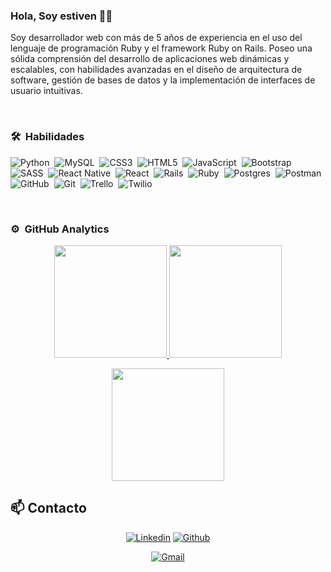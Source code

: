 ### Hola, Soy estiven 👋🏽  

Soy desarrollador web con más de 5 años de experiencia en el uso del lenguaje de programación Ruby y el framework Ruby on Rails. Poseo una sólida comprensión del desarrollo de aplicaciones web dinámicas y escalables, con habilidades avanzadas en el diseño de arquitectura de software, gestión de bases de datos y la implementación de interfaces de usuario intuitivas.

<br>

### 🛠 &nbsp;Habilidades

![Python](https://img.shields.io/badge/python-3670A0?style=for-the-badge&logo=python&logoColor=ffdd54)&nbsp;
![MySQL](https://img.shields.io/badge/mysql-4479A1.svg?style=for-the-badge&logo=mysql&logoColor=white)&nbsp; 
![CSS3](https://img.shields.io/badge/css3-%231572B6.svg?style=for-the-badge&logo=css3&logoColor=white)&nbsp;
![HTML5](https://img.shields.io/badge/html5-%23E34F26.svg?style=for-the-badge&logo=html5&logoColor=white)&nbsp; 
![JavaScript](https://img.shields.io/badge/javascript-%23323330.svg?style=for-the-badge&logo=javascript&logoColor=%23F7DF1E)&nbsp; 
![Bootstrap](https://img.shields.io/badge/bootstrap-%238511FA.svg?style=for-the-badge&logo=bootstrap&logoColor=white)&nbsp; 
![SASS](https://img.shields.io/badge/SASS-hotpink.svg?style=for-the-badge&logo=SASS&logoColor=white)&nbsp; 
![React Native](https://img.shields.io/badge/react_native-%2320232a.svg?style=for-the-badge&logo=react&logoColor=%2361DAFB)&nbsp; 
![React](https://img.shields.io/badge/react-%2320232a.svg?style=for-the-badge&logo=react&logoColor=%2361DAFB)&nbsp; 
![Rails](https://img.shields.io/badge/rails-%23CC0000.svg?style=for-the-badge&logo=ruby-on-rails&logoColor=white)&nbsp; 
![Ruby](https://img.shields.io/badge/ruby-%23CC342D.svg?style=for-the-badge&logo=ruby&logoColor=white)&nbsp; 
![Postgres](https://img.shields.io/badge/postgres-%23316192.svg?style=for-the-badge&logo=postgresql&logoColor=white)&nbsp; 
![Postman](https://img.shields.io/badge/Postman-FF6C37?style=for-the-badge&logo=postman&logoColor=white)&nbsp; 
![GitHub](https://img.shields.io/badge/github-%23121011.svg?style=for-the-badge&logo=github&logoColor=white)&nbsp; 
![Git](https://img.shields.io/badge/git-%23F05033.svg?style=for-the-badge&logo=git&logoColor=white)&nbsp; 
![Trello](https://img.shields.io/badge/Trello-%23026AA7.svg?style=for-the-badge&logo=Trello&logoColor=white)&nbsp; 
![Twilio](https://img.shields.io/badge/Twilio-F22F46?style=for-the-badge&logo=Twilio&logoColor=white)&nbsp;

<br>

### ⚙️ &nbsp;GitHub Analytics

<p align="center">
  <a href="https://github.com/estivensm">
    <img height="180em" src="https://github-readme-stats-eight-theta.vercel.app/api?username=estivensm&show_icons=true&theme=algolia&include_all_commits=true&count_private=true"/>
  </a>
  <a href="https://github.com/Adityakanoi2001">
    <img height="180em" src="https://github-readme-stats-eight-theta.vercel.app/api/top-langs/?username=estivensm&layout=compact&langs_count=8&theme=algolia"/>
  </a>
</p>

<p align="center">
  <img height="180em" src="https://github-readme-streak-stats.herokuapp.com/?user=estivensm&theme=dark&hide_border=true"/>
</p>




## 📫 Contacto

<p align="center">
  <a href="https://linkedin.com/in/estiven-salazar-897ab41a9/" target="_blank" ><img alt="Linkedin" title="Jaydeep Yadav Linkedin" src="https://img.shields.io/badge/LinkedIn-0077B5?style=for-the-badge&logo=linkedin&logoColor=white"></a>
  <a href="https://github.com/estivensm"><img alt="Github" title="Jaydeep Yadav Github" src="https://img.shields.io/badge/GitHub-100000?style=for-the-badge&logo=github&logoColor=white"></a>
</p>

<p align="center">
  <a href="mailto:salazarmoncadaestiven0@gmail.com"><img alt="Gmail" title="Jaydeep Yadav Gmail" src="https://img.shields.io/badge/Gmail-D14836?style=for-the-badge&logo=gmail&logoColor=white"></a>
</p>
